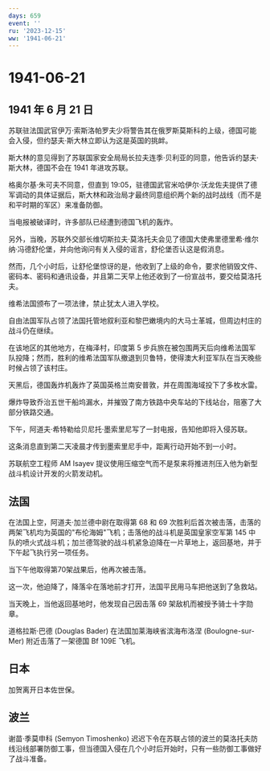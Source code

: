 ```yaml
---
days: 659
event: ''
ru: '2023-12-15'
ww: '1941-06-21'
---
```


# 1941-06-21

## 1941 年 6 月 21 日

苏联驻法国武官伊万·索斯洛帕罗夫少将警告其在俄罗斯莫斯科的上级，德国可能会入侵，但约瑟夫·斯大林立即认为这是英国的挑衅。

斯大林的意见得到了苏联国家安全局局长拉夫连季·贝利亚的同意，他告诉约瑟夫·斯大林，德国不会在
1941 年进攻苏联。

格奥尔基·朱可夫不同意，但直到
19:05，驻德国武官米哈伊尔·沃龙佐夫提供了德军调动的具体证据后，斯大林和政治局才最终同意组织两个新的战时战线（而不是和平时期的军区）来准备防御。

当电报被破译时，许多部队已经遭到德国飞机的轰炸。

另外，当晚，苏联外交部长维切斯拉夫·莫洛托夫会见了德国大使弗里德里希·维尔纳·冯德舒伦堡，并向他询问有关入侵的谣言，舒伦堡否认这是假消息。

然而，几个小时后，让舒伦堡惊讶的是，他收到了上级的命令，要求他销毁文件、密码本、密码和通讯设备，并且第二天早上他还收到了一份宣战书，要交给莫洛托夫。

维希法国颁布了一项法律，禁止犹太人进入学校。

自由法国军队占领了法国托管地叙利亚和黎巴嫩境内的大马士革城，但周边村庄的战斗仍在继续。

在该地区的其他地方，在梅泽村，印度第 5
步兵旅在被包围两天后向维希法国军队投降；然而，胜利的维希法国军队撤退到贝鲁特，使得澳大利亚军队在当天晚些时候占领了该村庄。

天黑后，德国轰炸机轰炸了英国英格兰南安普敦，并在周围海域投下了多枚水雷。

爆炸导致乔治五世干船坞漏水，并摧毁了南方铁路中央车站的下线站台，阻塞了大部分铁路交通。

下午，阿道夫·希特勒给贝尼托·墨索里尼写了一封电报，告知他即将入侵苏联。

这条消息直到第二天凌晨才传到墨索里尼手中，距离行动开始不到一小时。

苏联航空工程师 AM Isayev
提议使用压缩空气而不是泵来将推进剂压入他为新型战斗机设计开发的火箭发动机。

## 法国

在法国上空，阿道夫·加兰德中尉在取得第 68 和 69
次胜利后首次被击落，击落的两架飞机均为英国的"布伦海姆"飞机；击落他的战斗机是英国皇家空军第
145
中队的喷火式战斗机；加兰德驾驶的战斗机紧急迫降在一片草地上，返回基地，并于下午起飞执行另一项任务。

当下午他取得第70架战果后，他再次被击落。

这一次，他迫降了，降落伞在落地前才打开，法国平民用马车把他送到了急救站。

当天晚上，当他返回基地时，他发现自己因击落 69
架敌机而被授予骑士十字勋章。

道格拉斯·巴德 (Douglas Bader) 在法国加莱海峡省滨海布洛涅
(Boulogne-sur-Mer) 附近击落了一架德国 Bf 109E 飞机。

## 日本

加贺离开日本佐世保。

## 波兰

谢苗·季莫申科 (Semyon Timoshenko)
迟迟下令在苏联占领的波兰的莫洛托夫防线沿线部署防御工事，但当德国入侵在几个小时后开始时，只有一些防御工事做好了战斗准备。